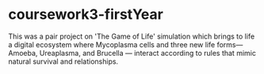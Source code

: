 # coursework3-firstYear

This was a pair project on 'The Game of Life' simulation which brings to life a digital ecosystem where Mycoplasma cells and three new life forms— Amoeba, Ureaplasma, and Brucella — interact according to rules that mimic natural survival and relationships.

